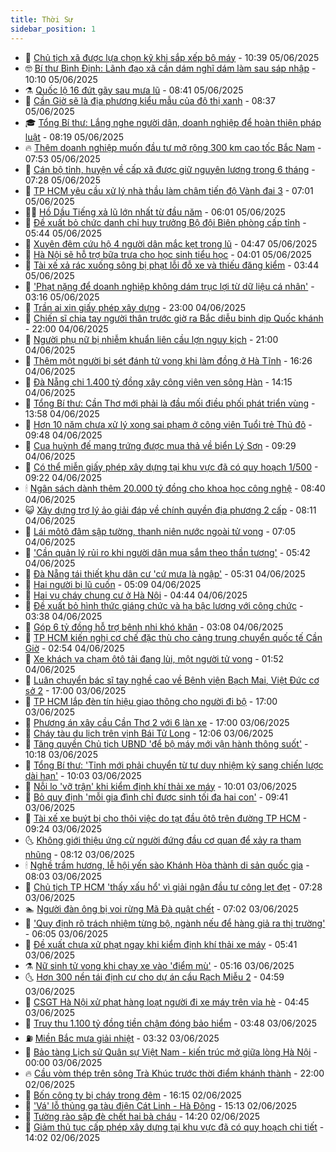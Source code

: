```yaml
---
title: Thời Sự
sidebar_position: 1
---
```


<!-- vnexpress-thoi-su:START -->
- 🦒 [Chủ tịch xã được lựa chọn kỹ khi sắp xếp bộ máy](https://vnexpress.net/chu-tich-xa-duoc-lua-chon-ky-khi-sap-xep-bo-may-4894955.html) - 10:39 05/06/2025
- 🤓 [Bí thư Bình Định: Lãnh đạo xã cần dám nghĩ dám làm sau sáp nhập](https://vnexpress.net/bi-thu-binh-dinh-lanh-dao-xa-can-dam-nghi-dam-lam-sau-sap-nhap-4895033.html) - 10:10 05/06/2025
- ⚗️ [Quốc lộ 16 đứt gãy sau mưa lũ](https://vnexpress.net/quoc-lo-16-dut-gay-sau-mua-lu-4894935.html) - 08:41 05/06/2025
- 🌊 [Cần Giờ sẽ là địa phương kiểu mẫu của đô thị xanh](https://vnexpress.net/can-gio-se-la-dia-phuong-kieu-mau-cua-do-thi-xanh-4894942.html) - 08:37 05/06/2025
- 🎓 [Tổng Bí thư: Lắng nghe người dân, doanh nghiệp để hoàn thiện pháp luật](https://vnexpress.net/tong-bi-thu-lang-nghe-nguoi-dan-doanh-nghiep-de-hoan-thien-phap-luat-4894919.html) - 08:19 05/06/2025
- 🔥 [Thêm doanh nghiệp muốn đầu tư mở rộng 300 km cao tốc Bắc Nam](https://vnexpress.net/them-doanh-nghiep-muon-dau-tu-mo-rong-300-km-cao-toc-bac-nam-4894934.html) - 07:53 05/06/2025
- 🦏 [Cán bộ tỉnh, huyện về cấp xã được giữ nguyên lương trong 6 tháng](https://vnexpress.net/can-bo-tinh-huyen-ve-cap-xa-duoc-giu-nguyen-luong-trong-6-thang-4894901.html) - 07:28 05/06/2025
- 👺 [TP HCM yêu cầu xử lý nhà thầu làm chậm tiến độ Vành đai 3](https://vnexpress.net/tp-hcm-yeu-cau-xu-ly-nha-thau-lam-cham-tien-do-vanh-dai-3-4894888.html) - 07:01 05/06/2025
- 🧑‍🏫 [Hồ Dầu Tiếng xả lũ lớn nhất từ đầu năm](https://vnexpress.net/ho-dau-tieng-xa-lu-lon-nhat-tu-dau-nam-4894865.html) - 06:01 05/06/2025
- 🚦 [Đề xuất bỏ chức danh chỉ huy trưởng Bộ đội Biên phòng cấp tỉnh](https://vnexpress.net/de-xuat-bo-chuc-danh-chi-huy-truong-bo-doi-bien-phong-cap-tinh-4894774.html) - 05:44 05/06/2025
- 🎉 [Xuyên đêm cứu hộ 4 người dân mắc kẹt trong lũ](https://vnexpress.net/xuyen-dem-cuu-ho-4-nguoi-dan-mac-ket-trong-lu-4894800.html) - 04:47 05/06/2025
- 🦒 [Hà Nội sẽ hỗ trợ bữa trưa cho học sinh tiểu học](https://vnexpress.net/ha-noi-se-ho-tro-bua-trua-cho-hoc-sinh-tieu-hoc-4894762.html) - 04:01 05/06/2025
- 🤗 [Tài xế xả rác xuống sông bị phạt lỗi đỗ xe và thiếu đăng kiểm](https://vnexpress.net/tai-xe-xa-rac-xuong-song-bi-phat-loi-do-xe-va-thieu-dang-kiem-4894756.html) - 03:44 05/06/2025
- 💼 [&#39;Phạt nặng để doanh nghiệp không dám trục lợi từ dữ liệu cá nhân&#39;](https://vnexpress.net/phat-nang-de-doanh-nghiep-khong-dam-truc-loi-tu-du-lieu-ca-nhan-4894745.html) - 03:16 05/06/2025
- 🤩 [Trần ai xin giấy phép xây dựng](https://vnexpress.net/tran-ai-xin-giay-phep-xay-dung-4894625.html) - 23:00 04/06/2025
- 🤡 [Chiến sĩ chia tay người thân trước giờ ra Bắc diễu binh dịp Quốc khánh](https://vnexpress.net/chien-si-chia-tay-nguoi-than-truoc-gio-ra-bac-dieu-binh-dip-quoc-khanh-4894630.html) - 22:00 04/06/2025
- 💯 [Người phụ nữ bị nhiễm khuẩn liên cầu lợn nguy kịch](https://vnexpress.net/nguoi-phu-nu-bi-nhiem-khuan-lien-cau-lon-nguy-kich-4894590.html) - 21:00 04/06/2025
- 👺 [Thêm một người bị sét đánh tử vong khi làm đồng ở Hà Tĩnh](https://vnexpress.net/them-mot-nguoi-bi-set-danh-tu-vong-khi-lam-dong-o-ha-tinh-4894617.html) - 16:26 04/06/2025
- 🌮 [Đà Nẵng chi 1.400 tỷ đồng xây công viên ven sông Hàn](https://vnexpress.net/da-nang-chi-1-400-ty-dong-xay-cong-vien-ven-song-han-4894603.html) - 14:15 04/06/2025
- 🥸 [Tổng Bí thư: Cần Thơ mới phải là đầu mối điều phối phát triển vùng](https://vnexpress.net/tong-bi-thu-can-tho-moi-phai-la-dau-moi-dieu-phoi-phat-trien-vung-4894604.html) - 13:58 04/06/2025
- 🐻 [Hơn 10 năm chưa xử lý xong sai phạm ở công viên Tuổi trẻ Thủ đô](https://vnexpress.net/hon-10-nam-chua-xu-ly-xong-sai-pham-o-cong-vien-tuoi-tre-thu-do-4894436.html) - 09:48 04/06/2025
- 👀 [Cua huỳnh đế mang trứng được mua thả về biển Lý Sơn](https://vnexpress.net/cua-huynh-de-mang-trung-duoc-mua-tha-ve-bien-ly-son-4894501.html) - 09:29 04/06/2025
- 🤔 [Có thể miễn giấy phép xây dựng tại khu vực đã có quy hoạch 1/500](https://vnexpress.net/co-the-mien-giay-phep-xay-dung-tai-khu-vuc-da-co-quy-hoach-1-500-4894508.html) - 09:22 04/06/2025
- 🕯 [Ngân sách dành thêm 20.000 tỷ đồng cho khoa học công nghệ](https://vnexpress.net/ngan-sach-danh-them-20-000-ty-dong-cho-khoa-hoc-cong-nghe-4894483.html) - 08:40 04/06/2025
- 😺 [Xây dựng trợ lý ảo giải đáp về chính quyền địa phương 2 cấp](https://vnexpress.net/xay-dung-tro-ly-ao-giai-dap-ve-chinh-quyen-dia-phuong-2-cap-4894425.html) - 08:11 04/06/2025
- 🦆 [Lái môtô đâm sập tường, thanh niên nước ngoài tử vong](https://vnexpress.net/lai-moto-dam-sap-tuong-thanh-nien-nuoc-ngoai-tu-vong-4894424.html) - 07:05 04/06/2025
- 🧰 [&#39;Cần quản lý rủi ro khi người dân mua sắm theo thần tượng&#39;](https://vnexpress.net/can-quan-ly-rui-ro-khi-nguoi-dan-mua-sam-theo-than-tuong-4894393.html) - 05:42 04/06/2025
- 🦍 [Đà Nẵng tái thiết khu dân cư &#39;cứ mưa là ngập&#39;](https://vnexpress.net/da-nang-tai-thiet-khu-dan-cu-cu-mua-la-ngap-4894362.html) - 05:31 04/06/2025
- 🧰 [Hai người bị lũ cuốn](https://vnexpress.net/hai-nguoi-bi-lu-cuon-4894326.html) - 05:09 04/06/2025
- 💃 [Hai vụ cháy chung cư ở Hà Nội](https://vnexpress.net/hai-vu-chay-chung-cu-o-ha-noi-4894363.html) - 04:44 04/06/2025
- 🧰 [Đề xuất bỏ hình thức giáng chức và hạ bậc lương với công chức](https://vnexpress.net/de-xuat-bo-hinh-thuc-giang-chuc-va-ha-bac-luong-voi-cong-chuc-4894296.html) - 03:38 04/06/2025
- 🚀 [Góp 6 tỷ đồng hỗ trợ bệnh nhi khó khăn](https://vnexpress.net/gop-6-ty-dong-ho-tro-benh-nhi-kho-khan-4894290.html) - 03:08 04/06/2025
- 🎊 [TP HCM kiến nghị cơ chế đặc thù cho cảng trung chuyển quốc tế Cần Giờ](https://vnexpress.net/tp-hcm-kien-nghi-co-che-dac-thu-cho-cang-trung-chuyen-quoc-te-can-gio-4894231.html) - 02:54 04/06/2025
- 🤭 [Xe khách va chạm ôtô tải đang lùi, một người tử vong](https://vnexpress.net/xe-khach-va-cham-oto-tai-dang-lui-mot-nguoi-tu-vong-4894245.html) - 01:52 04/06/2025
- 🤗 [Luân chuyển bác sĩ tay nghề cao về Bệnh viện Bạch Mai, Việt Đức cơ sở 2](https://vnexpress.net/luan-chuyen-bac-si-tay-nghe-cao-ve-benh-vien-bach-mai-viet-duc-co-so-2-4894199.html) - 17:00 03/06/2025
- 🌈 [TP HCM lắp đèn tín hiệu giao thông cho người đi bộ](https://vnexpress.net/tp-hcm-lap-den-tin-hieu-giao-thong-cho-nguoi-di-bo-4894156.html) - 17:00 03/06/2025
- 🦣 [Phương án xây cầu Cần Thơ 2 với 6 làn xe](https://vnexpress.net/phuong-an-xay-cau-can-tho-2-voi-6-lan-xe-4894092.html) - 17:00 03/06/2025
- 🎡 [Cháy tàu du lịch trên vịnh Bái Tử Long](https://vnexpress.net/chay-tau-du-lich-tren-vinh-bai-tu-long-4894148.html) - 12:06 03/06/2025
- 🦏 [Tăng quyền Chủ tịch UBND &#39;để bộ máy mới vận hành thông suốt&#39;](https://vnexpress.net/tang-quyen-chu-tich-ubnd-de-bo-may-moi-van-hanh-thong-suot-4894004.html) - 10:18 03/06/2025
- 🎊 [Tổng Bí thư: &#39;Tỉnh mới phải chuyển từ tư duy nhiệm kỳ sang chiến lược dài hạn&#39;](https://vnexpress.net/tong-bi-thu-tinh-moi-phai-chuyen-tu-tu-duy-nhiem-ky-sang-chien-luoc-dai-han-4894032.html) - 10:03 03/06/2025
- 🫶 [Nỗi lo &#39;vỡ trận&#39; khi kiểm định khí thải xe máy](https://vnexpress.net/noi-lo-vo-tran-khi-kiem-dinh-khi-thai-xe-may-4893961.html) - 10:01 03/06/2025
- 🤔 [Bỏ quy định &#39;mỗi gia đình chỉ được sinh tối đa hai con&#39;](https://vnexpress.net/bo-quy-dinh-moi-gia-dinh-chi-duoc-sinh-toi-da-hai-con-4894053.html) - 09:41 03/06/2025
- 🤠 [Tài xế xe buýt bị cho thôi việc do tạt đầu ôtô trên đường TP HCM](https://vnexpress.net/tai-xe-xe-buyt-bi-cho-thoi-viec-do-tat-dau-oto-tren-duong-tp-hcm-4894001.html) - 09:24 03/06/2025
- 🌜 [Không giới thiệu ứng cử người đứng đầu cơ quan để xảy ra tham nhũng](https://vnexpress.net/khong-gioi-thieu-ung-cu-nguoi-dung-dau-co-quan-de-xay-ra-tham-nhung-4893963.html) - 08:12 03/06/2025
- 🕯 [Nghề trầm hương, lễ hội yến sào Khánh Hòa thành di sản quốc gia](https://vnexpress.net/nghe-tram-huong-le-hoi-yen-sao-khanh-hoa-thanh-di-san-quoc-gia-4893948.html) - 08:03 03/06/2025
- 🤔 [Chủ tịch TP HCM &#39;thấy xấu hổ&#39; vì giải ngân đầu tư công lẹt đẹt](https://vnexpress.net/chu-tich-tp-hcm-thay-xau-ho-vi-giai-ngan-dau-tu-cong-let-det-4893920.html) - 07:28 03/06/2025
- 🏊 [Người đàn ông bị voi rừng Mã Đà quật chết](https://vnexpress.net/nguoi-dan-ong-bi-voi-rung-ma-da-quat-chet-4893928.html) - 07:02 03/06/2025
- 🌮 [&#39;Quy định rõ trách nhiệm từng bộ, ngành nếu để hàng giả ra thị trường&#39;](https://vnexpress.net/quy-dinh-ro-trach-nhiem-tung-bo-nganh-neu-de-hang-gia-ra-thi-truong-4893913.html) - 06:05 03/06/2025
- 🫣 [Đề xuất chưa xử phạt ngay khi kiểm định khí thải xe máy](https://vnexpress.net/de-xuat-chua-xu-phat-ngay-khi-kiem-dinh-khi-thai-xe-may-4893868.html) - 05:41 03/06/2025
- ⚗️ [Nữ sinh tử vong khi chạy xe vào &#39;điểm mù&#39;](https://vnexpress.net/nu-sinh-tu-vong-khi-chay-xe-vao-diem-mu-4893886.html) - 05:16 03/06/2025
- 🌜 [Hơn 300 nền tái định cư cho dự án cầu Rạch Miễu 2](https://vnexpress.net/hon-300-nen-tai-dinh-cu-cho-du-an-cau-rach-mieu-2-4893895.html) - 04:59 03/06/2025
- 🌁 [CSGT Hà Nội xử phạt hàng loạt người đi xe máy trên vỉa hè](https://vnexpress.net/csgt-ha-noi-xu-phat-hang-loat-nguoi-di-xe-may-tren-via-he-4893826.html) - 04:45 03/06/2025
- 🐲 [Truy thu 1.100 tỷ đồng tiền chậm đóng bảo hiểm](https://vnexpress.net/truy-thu-1-100-ty-dong-tien-cham-dong-bao-hiem-4893591.html) - 03:48 03/06/2025
- ⛽️ [Miền Bắc mưa giải nhiệt](https://vnexpress.net/mien-bac-mua-giai-nhiet-4893739.html) - 03:32 03/06/2025
- 🗽 [Bảo tàng Lịch sử Quân sự Việt Nam - kiến trúc mở giữa lòng Hà Nội](https://vnexpress.net/bao-tang-lich-su-quan-su-viet-nam-kien-truc-mo-giua-long-ha-noi-4892399.html) - 00:00 03/06/2025
- 🔥 [Cầu vòm thép trên sông Trà Khúc trước thời điểm khánh thành](https://vnexpress.net/cau-vom-thep-tren-song-tra-khuc-truoc-thoi-diem-khanh-thanh-4893389.html) - 22:00 02/06/2025
- 💯 [Bốn công ty bị cháy trong đêm](https://vnexpress.net/bon-cong-ty-bi-chay-trong-dem-4893676.html) - 16:15 02/06/2025
- 🦆 [&#39;Vá&#39; lỗ thủng ga tàu điện Cát Linh - Hà Đông](https://vnexpress.net/va-lo-thung-ga-tau-dien-cat-linh-ha-dong-4893659.html) - 15:13 02/06/2025
- 🫣 [Tường rào sập đè chết hai bà cháu](https://vnexpress.net/tuong-rao-sap-de-chet-hai-ba-chau-4893665.html) - 14:20 02/06/2025
- 🤡 [Giảm thủ tục cấp phép xây dựng tại khu vực đã có quy hoạch chi tiết](https://vnexpress.net/giam-thu-tuc-cap-phep-xay-dung-tai-khu-vuc-da-co-quy-hoach-chi-tiet-4893647.html) - 14:02 02/06/2025<!-- vnexpress-thoi-su:END -->
